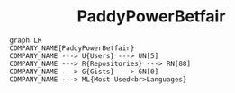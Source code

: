 <h1 align="center">PaddyPowerBetfair</h1>

```mermaid
graph LR
COMPANY_NAME{PaddyPowerBetfair}
COMPANY_NAME ---> U{Users} ---> UN[5]
COMPANY_NAME ---> R{Repositories} ---> RN[88]
COMPANY_NAME ---> G{Gists} ---> GN[0]
COMPANY_NAME ---> ML{Most Used<br>Languages}
```

